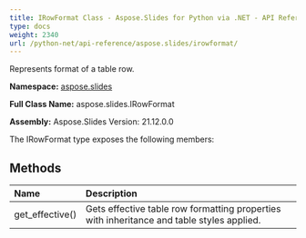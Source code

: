 ```yaml
---
title: IRowFormat Class - Aspose.Slides for Python via .NET - API Reference
type: docs
weight: 2340
url: /python-net/api-reference/aspose.slides/irowformat/
---
```


Represents format of a table row.

**Namespace:** [aspose.slides](/python-net/api-reference/aspose.slides/)

**Full Class Name:** aspose.slides.IRowFormat

**Assembly:**  Aspose.Slides Version: 21.12.0.0

The IRowFormat type exposes the following members:
## **Methods**
|**Name**|**Description**|
| :- | :- |
|get_effective()|Gets effective table row formatting properties with inheritance and table styles applied.|
